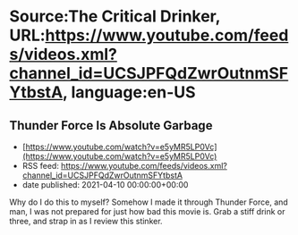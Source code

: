 # Source:The Critical Drinker, URL:https://www.youtube.com/feeds/videos.xml?channel_id=UCSJPFQdZwrOutnmSFYtbstA, language:en-US

## Thunder Force Is Absolute Garbage
 - [https://www.youtube.com/watch?v=e5yMR5LP0Vc](https://www.youtube.com/watch?v=e5yMR5LP0Vc)
 - RSS feed: https://www.youtube.com/feeds/videos.xml?channel_id=UCSJPFQdZwrOutnmSFYtbstA
 - date published: 2021-04-10 00:00:00+00:00

Why do I do this to myself? Somehow I made it through Thunder Force, and man, I was not prepared for just how bad this movie is. Grab a stiff drink or three, and strap in as I review this stinker.

